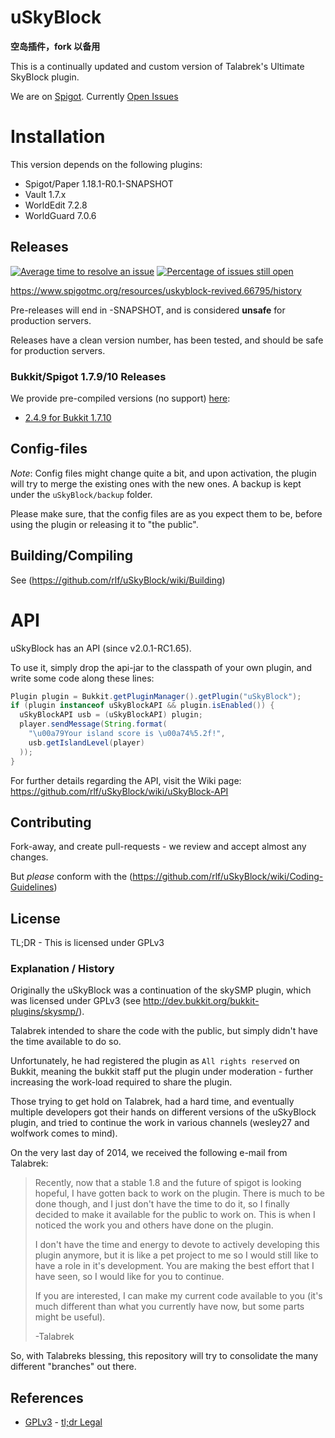 # uSkyBlock

__空岛插件，fork 以备用__

This is a continually updated and custom version of Talabrek's Ultimate SkyBlock plugin.

We are on [Spigot](https://www.spigotmc.org/resources/uskyblock-revived.66795/). Currently [Open Issues](https://github.com/rlf/uSkyBlock/issues?utf8=%E2%9C%93&q=is%3Aissue%20is%3Aopen%20-label%3A%22T%20ready%20for%20test%22%20-label%3A%22T%20tested%20awaiting%20reporter%22)

# Installation

This version depends on the following plugins:

* Spigot/Paper 1.18.1-R0.1-SNAPSHOT
* Vault 1.7.x
* WorldEdit 7.2.8
* WorldGuard 7.0.6

## Releases 
[![Average time to resolve an issue](http://isitmaintained.com/badge/resolution/rlf/uSkyBlock.svg)](http://isitmaintained.com/project/rlf/uSkyBlock "Average time to resolve an issue") [![Percentage of issues still open](http://isitmaintained.com/badge/open/rlf/uSkyBlock.svg)](http://isitmaintained.com/project/rlf/uSkyBlock "Percentage of issues still open")

https://www.spigotmc.org/resources/uskyblock-revived.66795/history

Pre-releases will end in -SNAPSHOT, and is considered **unsafe** for production servers.

Releases have a clean version number, has been tested, and should be safe for production servers.

### Bukkit/Spigot 1.7.9/10 Releases

We provide pre-compiled versions (no support) [here](http://rlf.github.io/uSkyBlock):

* [2.4.9 for Bukkit 1.7.10](http://rlf.github.io/uSkyBlock/releases/bukkit-1.7.10/uSkyBlock-2.4.9.jar)

## Config-files

*Note*: Config files might change quite a bit, and upon activation, the plugin will try to merge the existing ones with the new ones. A backup is kept under the `uSkyBlock/backup` folder.

Please make sure, that the config files are as you expect them to be, before using the plugin or releasing it to "the public".

## Building/Compiling

See (https://github.com/rlf/uSkyBlock/wiki/Building)

# API
uSkyBlock has an API (since v2.0.1-RC1.65).

To use it, simply drop the api-jar to the classpath of your own plugin, and write some code along these lines:
```java
Plugin plugin = Bukkit.getPluginManager().getPlugin("uSkyBlock");
if (plugin instanceof uSkyBlockAPI && plugin.isEnabled()) {
  uSkyBlockAPI usb = (uSkyBlockAPI) plugin;
  player.sendMessage(String.format(
    "\u00a79Your island score is \u00a74%5.2f!", 
    usb.getIslandLevel(player)
  ));
}
```
For further details regarding the API, visit the Wiki page: https://github.com/rlf/uSkyBlock/wiki/uSkyBlock-API

## Contributing

Fork-away, and create pull-requests - we review and accept almost any changes.

But *please* conform with the (https://github.com/rlf/uSkyBlock/wiki/Coding-Guidelines)

## License

TL;DR - This is licensed under GPLv3

### Explanation / History
Originally the uSkyBlock was a continuation of the skySMP plugin, which was licensed under GPLv3
(see http://dev.bukkit.org/bukkit-plugins/skysmp/).

Talabrek intended to share the code with the public, but simply didn't have the time available to do so.

Unfortunately, he had registered the plugin as `All rights reserved` on Bukkit, meaning the bukkit staff put the plugin under moderation - further increasing the work-load required to share the plugin.

Those trying to get hold on Talabrek, had a hard time, and eventually multiple developers got their hands on different versions of the uSkyBlock plugin, and tried to continue the work in various channels (wesley27 and wolfwork comes to mind).

On the very last day of 2014, we received the following e-mail from Talabrek:

> Recently, now that a stable 1.8 and the future of spigot is looking hopeful, I have gotten back to work on the plugin. There is much to be done though, and I just don't have the time to do it, so I finally decided to make it available for the public to work on. This is when I noticed the work you and others have done on the plugin.
>
> I don't have the time and energy to devote to actively developing this plugin anymore, but it is like a pet project to me so I would still like to have a role in it's development. You are making the best effort that I have seen, so I would like for you to continue.
>
> If you are interested, I can make my current code available to you (it's much different than what you currently have now, but some parts might be useful).
>
> -Talabrek

So, with Talabreks blessing, this repository will try to consolidate the many different "branches" out there.

## References

* [GPLv3](http://www.gnu.org/copyleft/gpl.html) - [tl;dr Legal](https://www.tldrlegal.com/l/gpl-3.0)

